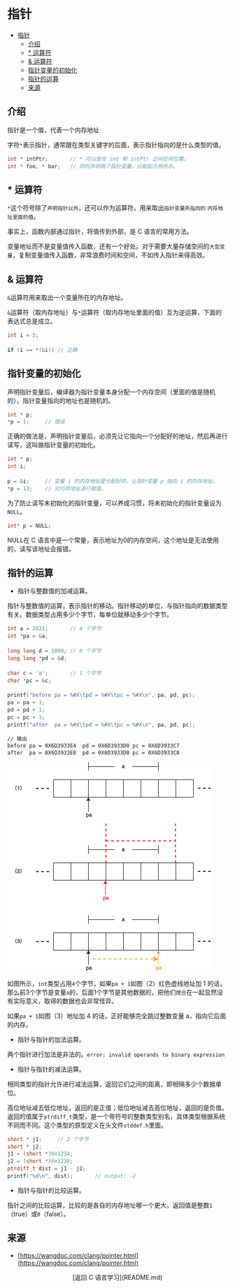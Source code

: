 # 指针
- [指针](#%E6%8C%87%E9%92%88)
    - [介绍](#%E4%BB%8B%E7%BB%8D)
    - [* 运算符](#-%E8%BF%90%E7%AE%97%E7%AC%A6)
    - [& 运算符](#-%E8%BF%90%E7%AE%97%E7%AC%A6)
    - [指针变量的初始化](#%E6%8C%87%E9%92%88%E5%8F%98%E9%87%8F%E7%9A%84%E5%88%9D%E5%A7%8B%E5%8C%96)
    - [指针的运算](#%E6%8C%87%E9%92%88%E7%9A%84%E8%BF%90%E7%AE%97)
    - [来源](#%E6%9D%A5%E6%BA%90)

## 介绍
指针是一个值，代表一个内存地址

字符`*`表示指针，通常跟在类型关键字的后面，表示指针指向的是什么类型的值。
```c
int * intPtr;       // * 可以放在 int 和 intPtr 之间任何位置。
int * foo, * bar;   // 同时声明两个指针变量，只能如示例所示。
```

## * 运算符
`*`这个符号除了`声明指针以外`，还可以作为运算符，用来取出`指针变量所指向的` `内存地址里面的值`。

事实上，函数内部通过指针，将值传到外部，是 C 语言的常用方法。

变量地址而不是变量值传入函数，还有一个好处。对于需要大量存储空间的`大型变量`，复制变量值传入函数，非常浪费时间和空间，不如传入指针来得高效。

## & 运算符
`&`运算符用来取出一个变量所在的内存地址。

`&`运算符（取内存地址）与`*`运算符（取内存地址里面的值）互为逆运算，下面的表达式总是成立。
```c
int i = 5;

if (i == *(&i)) // 正确
```
## 指针变量的初始化
声明指针变量后，编译器为指针变量本身分配一个内存空间（里面的值是随机的），指针变量指向的地址也是随机的。
```c
int * p;
*p = 1;     // 错误
```
正确的做法是，声明指针变量后，必须先让它指向一个分配好的地址，然后再进行读写，这叫做指针变量的初始化。
```c
int * p;
int i;

p = &i;     // 变量 i 的内存地址是分配好的，让指针变量 p 指向 i 的内存地址。
*p = 13;    // 对内存地址进行赋值。
```

为了防止读写未初始化的指针变量，可以养成习惯，将未初始化的指针变量设为`NULL`。
```c
int* p = NULL;
```
NULL在 C 语言中是一个常量，表示地址为0的内存空间，这个地址是无法使用的，读写该地址会报错。

## 指针的运算
* 指针与整数值的加减运算。

指针与整数值的运算，表示指针的移动。指针移动的单位，与指针指向的数据类型有关。数据类型占用多少个字节，每单位就移动多少个字节。
```c
int a = 2021;       // 4 个字节
int *pa = &a;

long long d = 1099; // 8 个字节
long long *pd = &d;

char c = 'a';       // 1 个字节
char *pc = &c;

printf("before pa = %#X\tpd = %#X\tpc = %#X\n", pa, pd, pc);
pa = pa + 1;
pd = pd + 1;
pc = pc + 1;
printf("after  pa = %#X\tpd = %#X\tpc = %#X\n", pa, pd, pc);
```
```text
// 输出
before pa = 0X6D3933E4	pd = 0X6D3933D0	pc = 0X6D3933C7
after  pa = 0X6D3933E8	pd = 0X6D3933D8	pc = 0X6D3933C8
```
![指针变量加减运算的结果跟数据类型的长度有关](https://github.com/frank-dc/drawpics/blob/main/addition_and_subtraction_of_pointer_and_integers.png?raw=true)

如图所示，`int`类型占用`4`个字节，如果`pa + 1`如图（2）红色虚线地址加 1 的话，那么前3个字节是变量`a`的，后面1个字节是其他数据的，把他们`搅合`在一起显然没有实际意义，取得的数据也会非常怪异。

如果`pa + 1`如图（3）地址加 4 的话，正好能够完全跳过整数变量 a，指向它后面的内存。

* 指针与指针的加法运算。

两个指针进行加法是非法的。`error: invalid operands to binary expression`
* 指针与指针的减法运算。

相同类型的指针允许进行减法运算，返回它们之间的距离，即相隔多少个数据单位。

高位地址减去低位地址，返回的是正值；低位地址减去高位地址，返回的是负值。返回的值属于`ptrdiff_t`类型，是一个带符号的整数类型别名，具体类型根据系统不同而不同。这个类型的原型定义在头文件`stddef.h`里面。
```c
short * j1;     // 2 个字节
short * j2;
j1 = (short *)0x1234;
j2 = (short *)0x1238;
ptrdiff_t dist = j1 - j2;
printf("%d\n", dist);       // output: -2
```
* 指针与指针的比较运算。
  
指针之间的比较运算，比较的是各自的内存地址哪一个更大，返回值是整数`1`（true）或`0`（false）。

## 来源
* [https://wangdoc.com/clang/pointer.html](https://wangdoc.com/clang/pointer.html)

<div style="text-align: center;">[返回 C 语言学习](README.md)</div>